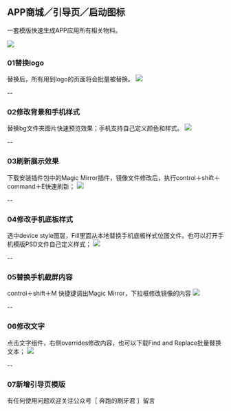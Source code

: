 ## APP商城／引导页／启动图标

一套模版快速生成APP应用所有相关物料。

![](http://sjnk88.com/wp-content/uploads/2017/10/屏幕快照-2017-10-26-下午1.17.57.png)


### 01替换logo
替换后，所有用到logo的页面将会批量被替换。
![](http://sjnk88.com/wp-content/uploads/2017/10/01替换logo.gif)


--

### 02修改背景和手机样式
替换bg文件夹图片快速预览效果；手机支持自己定义颜色和样式。
![](http://sjnk88.com/wp-content/uploads/2017/10/02修改背景和手机样式.gif)

--

### 03刷新展示效果
下载安装插件包中的Magic Mirror插件，镜像文件修改后，执行control＋shift＋command＋E快速刷新；
![](http://sjnk88.com/wp-content/uploads/2017/10/03刷新展示效果.gif)

--

### 04修改手机底板样式
选中device style图层，Fill里面从本地替换手机底板样式位图文件。也可以打开手机模版PSD文件自己定义样式；
![](http://sjnk88.com/wp-content/uploads/2017/10/04修改手机底板样式.gif)

--

### 05替换手机截屏内容
control＋shift＋M  快捷键调出Magic Mirror，下拉框修改镜像的内容
![](http://sjnk88.com/wp-content/uploads/2017/10/05替换手机截屏内容.gif)

--

### 06修改文字
点击文字组件，右侧overrides修改内容，也可以下载Find and Replace批量替换文本；
![](http://sjnk88.com/wp-content/uploads/2017/10/06修改文字.gif)

--

### 07新增引导页模版



有任何使用问题欢迎关注公众号［ 奔跑的刷牙君 ］留言
